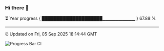 ### Hi there 👋

⏳ Year progress { ████████████████████▁▁▁▁▁▁▁▁▁▁ } 67.88 %

---

⏰ Updated on Fri, 05 Sep 2025 18:14:44 GMT

![Progress Bar CI](https://github.com/Shyam-Makwana/GitHub-Actions-Demo/workflows/Progress%20Bar%20CI/badge.svg)
